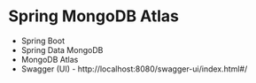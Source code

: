 # Spring MongoDB Atlas

- Spring Boot
- Spring Data MongoDB
- MongoDB Atlas
- Swagger (UI) - http://localhost:8080/swagger-ui/index.html#/
